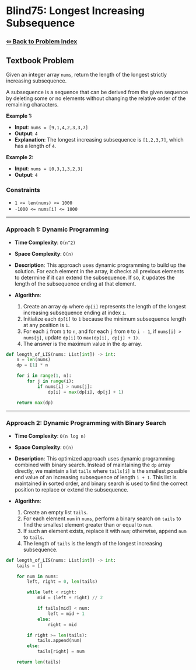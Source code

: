 # Blind75: Longest Increasing Subsequence

### [⇦ Back to Problem Index](../../index.md)

## Textbook Problem

Given an integer array `nums`, return the length of the longest strictly increasing subsequence.

A subsequence is a sequence that can be derived from the given sequence by deleting some or no elements without changing the relative order of the remaining characters.

**Example 1:**

-   **Input**: `nums = [9,1,4,2,3,3,7]`
-   **Output**: `4`
-   **Explanation**: The longest increasing subsequence is `[1,2,3,7]`, which has a length of `4`.

**Example 2:**

-   **Input**: `nums = [0,3,1,3,2,3]`
-   **Output**: `4`

### Constraints

-   `1 <= len(nums) <= 1000`
-   `-1000 <= nums[i] <= 1000`

---

### Approach 1: Dynamic Programming

-   **Time Complexity**: `O(n^2)`
-   **Space Complexity**: `O(n)`
-   **Description**: This approach uses dynamic programming to build up the solution. For each element in the array, it checks all previous elements to determine if it can extend the subsequence. If so, it updates the length of the subsequence ending at that element.
-   **Algorithm**:

    1. Create an array `dp` where `dp[i]` represents the length of the longest increasing subsequence ending at index `i`.
    2. Initialize each `dp[i]` to `1` because the minimum subsequence length at any position is `1`.
    3. For each `i` from `1` to `n`, and for each `j` from `0` to `i - 1`, if `nums[i] > nums[j]`, update `dp[i]` to `max(dp[i], dp[j] + 1)`.
    4. The answer is the maximum value in the `dp` array.

```python
def length_of_LIS(nums: List[int]) -> int:
	n = len(nums)
	dp = [1] * n

	for i in range(1, n):
		for j in range(i):
			if nums[i] > nums[j]:
				dp[i] = max(dp[i], dp[j] + 1)

	return max(dp)
```

---

### Approach 2: Dynamic Programming with Binary Search

-   **Time Complexity**: `O(n log n)`
-   **Space Complexity**: `O(n)`
-   **Description**: This optimized approach uses dynamic programming combined with binary search. Instead of maintaining the `dp` array directly, we maintain a list `tails` where `tails[i]` is the smallest possible end value of an increasing subsequence of length `i + 1`. This list is maintained in sorted order, and binary search is used to find the correct position to replace or extend the subsequence.
-   **Algorithm**:

    1. Create an empty list `tails`.
    2. For each element `num` in `nums`, perform a binary search on `tails` to find the smallest element greater than or equal to `num`.
    3. If such an element exists, replace it with `num`; otherwise, append `num` to `tails`.
    4. The length of `tails` is the length of the longest increasing subsequence.

```python
def length_of_LIS(nums: List[int]) -> int:
	tails = []

	for num in nums:
		left, right = 0, len(tails)

		while left < right:
			mid = (left + right) // 2

			if tails[mid] < num:
				left = mid + 1
			else:
				right = mid

		if right >= len(tails):
			tails.append(num)
		else:
			tails[right] = num

	return len(tails)
```
